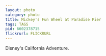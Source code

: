 ```yaml
---
layout: photo
category: photo
title: Mickey's Fun Wheel at Paradise Pier
tags: TAGS
pid: 6602378715
flickrurl: FLICKRURL
---
```


Disney's California Adventure.

